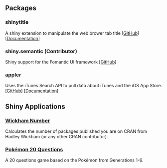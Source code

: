 ## Packages

### shinytitle

A shiny extension to manipulate the web brower tab title \[[GitHub](https://github.com/ashbaldry/shinytitle)\] \[[Documentation](ashbaldry.github.io/shinytitle)\]

### shiny.semantic (Contributor)

Shiny support for the Fomantic UI framework \[[GitHub](https://github.com/Appsilon/shiny.semantic)\]

### appler

Uses the iTunes Search API to pull data about iTunes and the iOS App Store. \[[GitHub](https://github.com/ashbaldry/appler)\] \[[Documentation](ashbaldry.github.io/appler)\]

## Shiny Applications

### [Wickham Number](https://ashbaldry.shinyapps.io/wickham-number/)

Calculates the number of packages published you are on CRAN from Hadley Wickham (or any other CRAN contributor).

### [Pokémon 20 Questions](https://ashbaldry.shinyapps.io/Pokemon_20Q/)

A 20 questions game based on the Pokémon from Generations 1-6.
